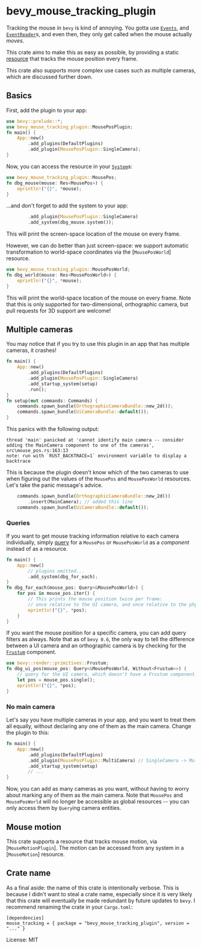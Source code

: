 # bevy_mouse_tracking_plugin

Tracking the mouse in `bevy` is kind of annoying.
You gotta use [`Events`], and [`EventReader`]s, and even then, they only
get called when the mouse actually *moves*.

[`Events`]: bevy::app::Events
[`EventReader`]: bevy::app::EventReader

This crate aims to make this as easy as possible, by providing a
static [resource](bevy::ecs::system::Res) that tracks the mouse position every frame.

This crate also supports more complex use cases such as multiple cameras, which are discussed further down.

## Basics

First, add the plugin to your app:

```rust
use bevy::prelude::*;
use bevy_mouse_tracking_plugin::MousePosPlugin;
fn main() {
    App::new()
        .add_plugins(DefaultPlugins)
        .add_plugin(MousePosPlugin::SingleCamera);
}
```

Now, you can access the resource in your [`System`]s:

[`System`]: bevy::ecs::system::System

```rust
use bevy_mouse_tracking_plugin::MousePos;
fn dbg_mouse(mouse: Res<MousePos>) {
    eprintln!("{}", *mouse);
}
```
...and don't forget to add the system to your app:
```rust
        .add_plugin(MousePosPlugin::SingleCamera)
        .add_system(dbg_mouse.system());
```

This will print the screen-space location of the mouse on every frame.

However, we can do better than just screen-space: we support automatic
transformation to world-space coordinates via the [`MousePosWorld`] resource.

```rust
use bevy_mouse_tracking_plugin::MousePosWorld;
fn dbg_world(mouse: Res<MousePosWorld>) {
    eprintln!("{}", *mouse);
}
```

This will print the world-space location of the mouse on every frame.
Note that this is only supported for two-dimensional, orthographic camera,
but pull requests for 3D support are welcome!

## Multiple cameras

You may notice that if you try to use this plugin in an app that has multiple cameras, it crashes!

```rust
fn main() {
    App::new()
        .add_plugins(DefaultPlugins)
        .add_plugin(MousePosPlugin::SingleCamera)
        .add_startup_system(setup)
        .run();
}
fn setup(mut commands: Commands) {
    commands.spawn_bundle(OrthographicCameraBundle::new_2d());
    commands.spawn_bundle(UiCameraBundle::default());
}
```

This panics with the following output:

```
thread 'main' panicked at 'cannot identify main camera -- consider adding the MainCamera component to one of the cameras', src\mouse_pos.rs:163:13
note: run with `RUST_BACKTRACE=1` environment variable to display a backtrace
```

This is because the plugin doesn't know which of the two cameras to use when figuring out
the values of the `MousePos` and `MousePosWorld` resources. Let's take the panic message's advice.

```rust
    commands.spawn_bundle(OrthographicCameraBundle::new_2d())
        .insert(MainCamera); // added this line
    commands.spawn_bundle(UiCameraBundle::default());
```

### Queries

If you want to get mouse tracking information relative to each camera individually,
simply [query](bevy::ecs::system::Query) for a `MousePos` or `MousePosWorld` as a
_component_ instead of as a resource.

```rust
fn main() {
    App::new()
        // plugins omitted...
        .add_system(dbg_for_each);
}
fn dbg_for_each(mouse_pos: Query<&MousePosWorld>) {
    for pos in mouse_pos.iter() {
        // This prints the mouse position twice per frame:
        // once relative to the UI camera, and once relative to the physical camera.
        eprintln!("{}", *pos);
    }
}
```

If you want the mouse position for a specific camera, you can add query filters as always.
Note that as of `bevy 0.6`, the only way to tell the difference between a UI camera and
an orthographic camera is by checking for the [`Frustum`] component.

[`Frustum`]: bevy::render::primitives::Frustum

```rust
use bevy::render::primitives::Frustum;
fn dbg_ui_pos(mouse_pos: Query<&MousePosWorld, Without<Frustum>>) {
    // query for the UI camera, which doesn't have a Frustum component.
    let pos = mouse_pos.single();
    eprintln!("{}", *pos);
}
```

### No main camera

Let's say you have multiple cameras in your app, and you want to treat them all equally,
without declaring any one of them as the main camera.
Change the plugin to this:

```rust
fn main() {
    App::new()
        .add_plugins(DefaultPlugins)
        .add_plugin(MousePosPlugin::MultiCamera) // SingleCamera -> MultiCamera
        .add_startup_system(setup)
        // ...
}
```

Now, you can add as many cameras as you want, without having to worry about marking any
of them as the main camera.
Note that `MousePos` and `MousePosWorld` will no longer be accessible as global resources
-- you can only access them by `Query`ing camera entities.

## Mouse motion

This crate supports a resource that tracks mouse motion, via [`MouseMotionPlugin`].
The motion can be accessed from any system in a [`MouseMotion`] resource.

[`Res`]: bevy::ecs::system::Res

## Crate name

As a final aside: the name of this crate is intentionally verbose.
This is because I didn't want to steal a crate name, especially since
it is very likely that this crate will eventually be made redundant by
future updates to `bevy`.
I recommend renaming the crate in your `Cargo.toml`:
```
[dependencies]
mouse_tracking = { package = "bevy_mouse_tracking_plugin", version = "..." }
```

License: MIT
